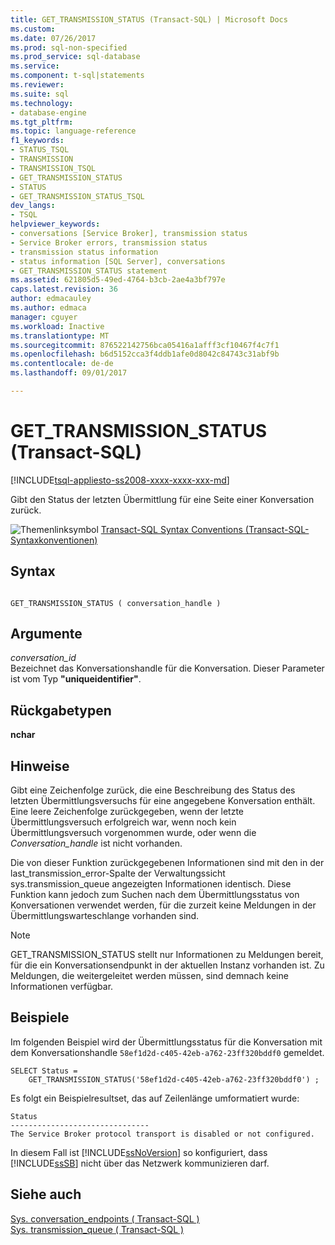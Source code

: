 ```yaml
---
title: GET_TRANSMISSION_STATUS (Transact-SQL) | Microsoft Docs
ms.custom: 
ms.date: 07/26/2017
ms.prod: sql-non-specified
ms.prod_service: sql-database
ms.service: 
ms.component: t-sql|statements
ms.reviewer: 
ms.suite: sql
ms.technology:
- database-engine
ms.tgt_pltfrm: 
ms.topic: language-reference
f1_keywords:
- STATUS_TSQL
- TRANSMISSION
- TRANSMISSION_TSQL
- GET_TRANSMISSION_STATUS
- STATUS
- GET_TRANSMISSION_STATUS_TSQL
dev_langs:
- TSQL
helpviewer_keywords:
- conversations [Service Broker], transmission status
- Service Broker errors, transmission status
- transmission status information
- status information [SQL Server], conversations
- GET_TRANSMISSION_STATUS statement
ms.assetid: 621805d5-49ed-4764-b3cb-2ae4a3bf797e
caps.latest.revision: 36
author: edmacauley
ms.author: edmaca
manager: cguyer
ms.workload: Inactive
ms.translationtype: MT
ms.sourcegitcommit: 876522142756bca05416a1afff3cf10467f4c7f1
ms.openlocfilehash: b6d5152cca3f4ddb1afe0d8042c84743c31abf9b
ms.contentlocale: de-de
ms.lasthandoff: 09/01/2017

---
```

# <a name="gettransmissionstatus-transact-sql"></a>GET_TRANSMISSION_STATUS (Transact-SQL)
[!INCLUDE[tsql-appliesto-ss2008-xxxx-xxxx-xxx-md](../../includes/tsql-appliesto-ss2008-xxxx-xxxx-xxx-md.md)]

  Gibt den Status der letzten Übermittlung für eine Seite einer Konversation zurück.  
  
 ![Themenlinksymbol](../../database-engine/configure-windows/media/topic-link.gif "Topic link icon") [Transact-SQL Syntax Conventions (Transact-SQL-Syntaxkonventionen)](../../t-sql/language-elements/transact-sql-syntax-conventions-transact-sql.md)  
  
## <a name="syntax"></a>Syntax  
  
```  
  
GET_TRANSMISSION_STATUS ( conversation_handle )  
```  
  
## <a name="arguments"></a>Argumente  
 *conversation_id*  
 Bezeichnet das Konversationshandle für die Konversation. Dieser Parameter ist vom Typ **"uniqueidentifier"**.  
  
## <a name="return-types"></a>Rückgabetypen  
 **nchar**  
  
## <a name="remarks"></a>Hinweise  
 Gibt eine Zeichenfolge zurück, die eine Beschreibung des Status des letzten Übermittlungsversuchs für eine angegebene Konversation enthält. Eine leere Zeichenfolge zurückgegeben, wenn der letzte Übermittlungsversuch erfolgreich war, wenn noch kein Übermittlungsversuch vorgenommen wurde, oder wenn die *Conversation_handle* ist nicht vorhanden.  
  
 Die von dieser Funktion zurückgegebenen Informationen sind mit den in der last_transmission_error-Spalte der Verwaltungssicht sys.transmission_queue angezeigten Informationen identisch. Diese Funktion kann jedoch zum Suchen nach dem Übermittlungsstatus von Konversationen verwendet werden, für die zurzeit keine Meldungen in der Übermittlungswarteschlange vorhanden sind.  
  
> [!NOTE]  
>  GET_TRANSMISSION_STATUS stellt nur Informationen zu Meldungen bereit, für die ein Konversationsendpunkt in der aktuellen Instanz vorhanden ist. Zu Meldungen, die weitergeleitet werden müssen, sind demnach keine Informationen verfügbar.  
  
## <a name="examples"></a>Beispiele  
 Im folgenden Beispiel wird der Übermittlungsstatus für die Konversation mit dem Konversationshandle `58ef1d2d-c405-42eb-a762-23ff320bddf0` gemeldet.  
  
```  
SELECT Status =  
    GET_TRANSMISSION_STATUS('58ef1d2d-c405-42eb-a762-23ff320bddf0') ;  
```  
  
 Es folgt ein Beispielresultset, das auf Zeilenlänge umformatiert wurde:  
  
 ```
 Status  
 ------------------------------- 
 The Service Broker protocol transport is disabled or not configured.
 ```  
  
 In diesem Fall ist [!INCLUDE[ssNoVersion](../../includes/ssnoversion-md.md)] so konfiguriert, dass [!INCLUDE[ssSB](../../includes/sssb-md.md)] nicht über das Netzwerk kommunizieren darf.  
  
## <a name="see-also"></a>Siehe auch  
 [Sys. conversation_endpoints &#40; Transact-SQL &#41;](../../relational-databases/system-catalog-views/sys-conversation-endpoints-transact-sql.md)   
 [Sys. transmission_queue &#40; Transact-SQL &#41;](../../relational-databases/system-catalog-views/sys-transmission-queue-transact-sql.md)  
  
  

